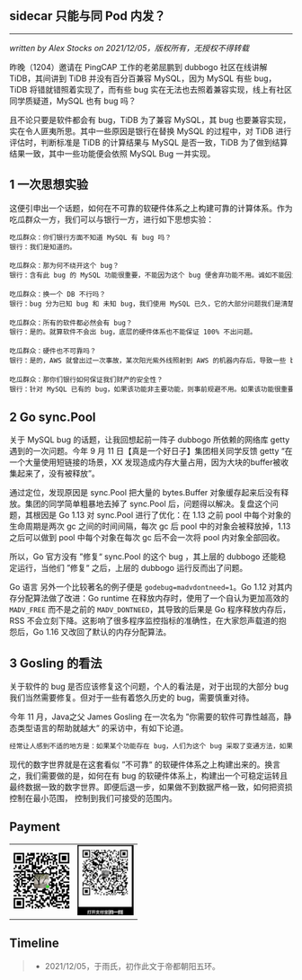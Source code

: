 ## sidecar 只能与同 Pod 内发？ ##
---
*written by Alex Stocks on 2021/12/05，版权所有，无授权不得转载*

昨晚（1204）邀请在 PingCAP 工作的老弟屈鹏到 dubbogo 社区在线讲解 TiDB，其间讲到 TiDB 并没有百分百兼容 MySQL，因为 MySQL 有些 bug，TiDB 将错就错照着实现了，而有些 bug 实在无法也去照着兼容实现，线上有社区同学质疑道，MySQL 也有 bug 吗？

且不论只要是软件都会有 bug，TiDB 为了兼容 MySQL，其 bug 也要兼容实现，实在令人匪夷所思。其中一些原因是银行在替换 MySQL 的过程中，对 TiDB 进行评估时，判断标准是 TiDB 的计算结果与 MySQL 是否一致，TiDB 为了做到结算结果一致，其中一些功能便会依照 MySQL Bug 一并实现。

## 1 一次思想实验

这便引申出一个话题，如何在不可靠的软硬件体系之上构建可靠的计算体系。作为吃瓜群众一方，我们可以与银行一方，进行如下思想实验：

```bash
吃瓜群众：你们银行方面不知道 MySQL 有 bug 吗？
银行：我们是知道的。

吃瓜群众：那为何不绕开这个 bug？
银行：含有此 bug 的 MySQL 功能很重要，不能因为这个 bug 便舍弃功能不用。诚如不能因为会拉屎撒尿，便否认熊猫不是可爱的动物。

吃瓜群众：换一个 DB 不行吗？
银行：bug 分为已知 bug 和 未知 bug，我们使用 MySQL 已久，它的大部分问题我们是清楚的。如果换一个我们不熟悉的 DB，且不说切换后导致的开发运维成本，新 DB 即便保证在这个功能上无 bug，它肯定还有其他潜在的 bug，因为所有的软件都有 bug。或者说，他们都不会保证他们 100% 不会不出 bug。

吃瓜群众：所有的软件都必然会有 bug？
银行：是的。就算软件不会出 bug，底层的硬件体系也不能保证 100% 不出问题。

吃瓜群众：硬件也不可靠吗？
银行：是的，AWS 就曾出过一次事故，某次阳光紫外线照射到 AWS 的机器内存后，导致一些 bit 位翻转，而新数据的 checksum 恰好又与老数据的 checksum 一致，这便导致了一次严重事故。当然这种事故，大概也只有亚马逊这种级别的公司有实力和意愿去追究发现，如果资损不严重，一般实体是不愿意去深究的。其实我们的整个通信体系也不是 100% 可靠的，譬如 TCP 协议以及其依赖的 IP 层协议包都有一个 checksum 字段，这些都是整个软硬件体系不可靠的明证。

吃瓜群众：那你们银行如何保证我们财产的安全性？
银行：针对 MySQL 已有的 bug，如果该功能非主要功能，则事前规避不用。如果该功能很重要，则调查触发已知 bug 的边缘条件，然后在上层应用中规避。银行每天还会进行常规性的对账，核对资损，通过事后补偿的手段保证资金的绝对安全性。
```

## 2 Go sync.Pool

关于 MySQL bug 的话题，让我回想起前一阵子 dubbogo 所依赖的网络库 getty 遇到的一次问题。今年 9 月 11 日【真是一个好日子】集团相关同学反馈 getty “在一个大量使用短链接的场景，XX 发现造成内存大量占用，因为大块的buffer被收集起来了，没有被释放”。

通过定位，发现原因是 sync.Pool 把大量的 bytes.Buffer 对象缓存起来后没有释放。集团的同学简单粗暴地去掉了 sync.Pool 后，问题得以解决。复盘这个问题，其根因是 Go 1.13 对 sync.Pool 进行了优化：在 1.13 之前 pool 中每个对象的生命周期是两次 gc 之间的时间间隔，每次 gc 后 pool 中的对象会被释放掉，1.13 之后可以做到 pool 中每个对象在每次 gc 后不会一次将 pool 内对象全部回收。

所以，Go 官方没有 ”修复“ sync.Pool 的这个 bug ，其上层的 dubbogo 还能稳定运行，当他们 ”修复“ 之后，上层的 dubbogo 运行反而出了问题。

Go 语言 另外一个比较著名的例子便是 `godebug=madvdontneed=1`。Go 1.12 对其内存分配算法做了改进：Go runtime 在释放内存时，使用了一个自认为更加高效的 `MADV_FREE` 而不是之前的 `MADV_DONTNEED`，其导致的后果是 Go 程序释放内存后，RSS 不会立刻下降。这影响了很多程序监控指标的准确性，在大家怨声载道的抱怨后，Go 1.16 又改回了默认的内存分配算法。

## 3 Gosling 的看法

关于软件的 bug 是否应该修复这个问题，个人的看法是，对于出现的大部分 bug 我们当然需要修复。但对于一些有着悠久历史的 bug，需要慎重对待。

今年 11 月，Java之父 James Gosling 在一次名为 ”你需要的软件可靠性越高，静态类型语言的帮助就越大“ 的采访中，有如下论道。

```java
经常让人感到不适的地方是：如果某个功能存在 bug，人们为这个 bug 采取了变通方法，如果你修复了 bug，你可能会打破这些变通方法。在 Java 世界中，确实有过这样的例子，我们要么决定不修复 bug，要么引入一种正确的方法，这甚至体现在硬件上。
```

现代的数字世界就是在这套看似 ”不可靠“ 的软硬件体系之上构建出来的。换言之，我们需要做的是，如何在有 bug 的软硬件体系上，构建出一个可稳定运转且最终数据一致的数字世界。即便后退一步，如果做不到数据严格一致，如何把资损控制在最小范围， 控制到我们可接受的范围内。

## Payment


<div>
<table>
  <tbody>
  <tr></tr>
    <tr>
      <td align="center"  valign="middle">
        <a href="" target="_blank">
          <img width="100px"  src="../pic/pay/wepay.jpg">
        </a>
      </td>
      <td align="center"  valign="middle">
        <a href="" target="_blank">
          <img width="100px"  src="../pic/pay/alipay.jpg">
        </a>
   </tbody>
</table>
</div>

## Timeline ##

>- 2021/12/05，于雨氏，初作此文于帝都朝阳五环。

